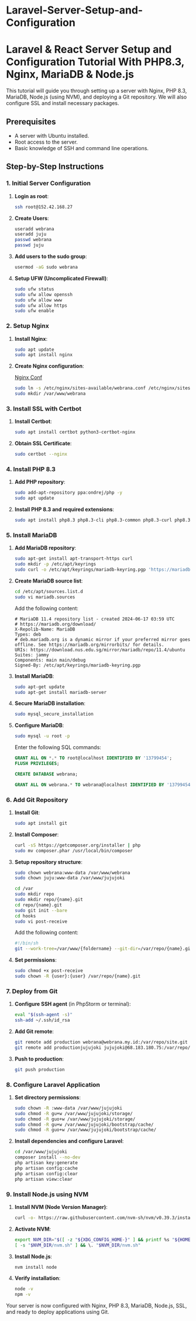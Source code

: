 # Laravel-Server-Setup-and-Configuration

# Laravel & React Server Setup and Configuration Tutorial With PHP8.3, Nginx, MariaDB & Node.js

This tutorial will guide you through setting up a server with Nginx, PHP 8.3, MariaDB, Node.js (using NVM), and deploying a Git repository. We will also configure SSL and install necessary packages.

## Prerequisites

- A server with Ubuntu installed.
- Root access to the server.
- Basic knowledge of SSH and command line operations.

## Step-by-Step Instructions

### 1. Initial Server Configuration

1. **Login as root**:
    ```bash
    ssh root@152.42.168.27
    ```

2. **Create Users**:
    ```bash
    useradd webrana
    useradd juju
    passwd webrana
    passwd juju
    ```

3. **Add users to the sudo group**:
    ```bash
    usermod -aG sudo webrana
    ```

4. **Setup UFW (Uncomplicated Firewall)**:
    ```bash
    sudo ufw status
    sudo ufw allow openssh
    sudo ufw allow www
    sudo ufw allow https
    sudo ufw enable
    ```

### 2. Setup Nginx

1. **Install Nginx**:
    ```bash
    sudo apt update
    sudo apt install nginx
    ```

2. **Create Nginx configuration**:

    [Nginx Conf](WebranaConf.md)

    ```bash
    sudo ln -s /etc/nginx/sites-available/webrana.conf /etc/nginx/sites-enabled/
    sudo mkdir /var/www/webrana
    ```

### 3. Install SSL with Certbot

1. **Install Certbot**:
    ```bash
    sudo apt install certbot python3-certbot-nginx
    ```

2. **Obtain SSL Certificate**:
    ```bash
    sudo certbot --nginx
    ```

### 4. Install PHP 8.3

1. **Add PHP repository**:
    ```bash
    sudo add-apt-repository ppa:ondrej/php -y
    sudo apt update
    ```

2. **Install PHP 8.3 and required extensions**:
    ```bash
    sudo apt install php8.3 php8.3-cli php8.3-common php8.3-curl php8.3-pgsql php8.3-fpm php8.3-gd php8.3-imap php8.3-intl php8.3-mbstring php8.3-mysql php8.3-opcache php8.3-readline php8.3-soap php8.3-xml php8.3-zip php8.3-fileinfo
    ```

### 5. Install MariaDB

1. **Add MariaDB repository**:
    ```bash
    sudo apt-get install apt-transport-https curl
    sudo mkdir -p /etc/apt/keyrings
    sudo curl -o /etc/apt/keyrings/mariadb-keyring.pgp 'https://mariadb.org/mariadb_release_signing_key.pgp'
    ```

2. **Create MariaDB source list**:
    ```bash
    cd /etc/apt/sources.list.d
    sudo vi mariadb.sources
    ```
    Add the following content:
    ```
    # MariaDB 11.4 repository list - created 2024-06-17 03:59 UTC
    # https://mariadb.org/download/
    X-Repolib-Name: MariaDB
    Types: deb
    # deb.mariadb.org is a dynamic mirror if your preferred mirror goes offline. See https://mariadb.org/mirrorbits/ for details.
    URIs: https://download.nus.edu.sg/mirror/mariadb/repo/11.4/ubuntu
    Suites: jammy
    Components: main main/debug
    Signed-By: /etc/apt/keyrings/mariadb-keyring.pgp
    ```

3. **Install MariaDB**:
    ```bash
    sudo apt-get update
    sudo apt-get install mariadb-server
    ```

4. **Secure MariaDB installation**:
    ```bash
    sudo mysql_secure_installation
    ```

5. **Configure MariaDB**:
    ```bash
    sudo mysql -u root -p
    ```
    Enter the following SQL commands:
    ```sql
    GRANT ALL ON *.* TO root@localhost IDENTIFIED BY '13799454';
    FLUSH PRIVILEGES;

    CREATE DATABASE webrana;

    GRANT ALL ON webrana.* TO webrana@localhost IDENTIFIED BY '13799454';
    ```

### 6. Add Git Repository

1. **Install Git**:
    ```bash
    sudo apt install git
    ```

2. **Install Composer**:
    ```bash
    curl -sS https://getcomposer.org/installer | php
    sudo mv composer.phar /usr/local/bin/composer
    ```

3. **Setup repository structure**:
    ```bash
    sudo chown webrana:www-data /var/www/webrana
    sudo chown juju:www-data /var/www/jujujoki

    cd /var
    sudo mkdir repo
    sudo mkdir repo/{name}.git
    cd repo/{name}.git
    sudo git init --bare
    cd hooks
    sudo vi post-receive
    ```
    Add the following content:
    ```sh
    #!/bin/sh
    git --work-tree=/var/www/{foldername} --git-dir=/var/repo/{name}.git checkout -f main
    ```

4. **Set permissions**:
    ```bash
    sudo chmod +x post-receive
    sudo chown -R {user}:{user} /var/repo/{name}.git
    ```

### 7. Deploy from Git

1. **Configure SSH agent** (in PhpStorm or terminal):
    ```bash
    eval "$(ssh-agent -s)"
    ssh-add ~/.ssh/id_rsa
    ```

2. **Add Git remote**:
    ```bash
    git remote add production webrana@webrana.my.id:/var/repo/site.git
    git remote add productionjujujoki jujujoki@68.183.180.75:/var/repo/jujujoki.git
    ```

3. **Push to production**:
    ```bash
    git push production
    ```

### 8. Configure Laravel Application

1. **Set directory permissions**:
    ```bash
    sudo chown -R :www-data /var/www/jujujoki
    sudo chmod -R gu+w /var/www/jujujoki/storage/
    sudo chmod -R guo+w /var/www/jujujoki/storage/
    sudo chmod -R gu+w /var/www/jujujoki/bootstrap/cache/
    sudo chmod -R guo+w /var/www/jujujoki/bootstrap/cache/
    ```

2. **Install dependencies and configure Laravel**:
    ```bash
    cd /var/www/jujujoki
    composer install --no-dev
    php artisan key:generate
    php artisan config:cache
    php artisan config:clear
    php artisan view:clear
    ```

### 9. Install Node.js using NVM

1. **Install NVM (Node Version Manager)**:
    ```bash
    curl -o- https://raw.githubusercontent.com/nvm-sh/nvm/v0.39.3/install.sh | bash
    ```

2. **Activate NVM**:
    ```bash
    export NVM_DIR="$([ -z "${XDG_CONFIG_HOME-}" ] && printf %s "${HOME}/.nvm" || printf %s "${XDG_CONFIG_HOME}/nvm")"
    [ -s "$NVM_DIR/nvm.sh" ] && \. "$NVM_DIR/nvm.sh"
    ```

3. **Install Node.js**:
    ```bash
    nvm install node
    ```

4. **Verify installation**:
    ```bash
    node -v
    npm -v
    ```

Your server is now configured with Nginx, PHP 8.3, MariaDB, Node.js, SSL, and ready to deploy applications using Git.
